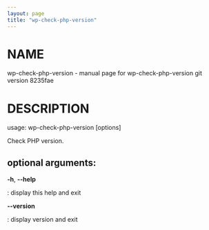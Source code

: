 ```yaml
---
layout: page
title: "wp-check-php-version"
---
```



NAME
====

wp-check-php-version - manual page for wp-check-php-version git version
8235fae

DESCRIPTION
===========

usage: wp-check-php-version \[options\]

Check PHP version.

optional arguments:
-------------------

**-h**, **\--help**

:   display this help and exit

**\--version**

:   display version and exit
